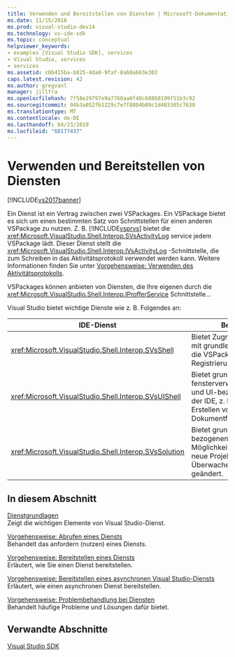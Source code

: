 ```yaml
---
title: Verwenden und Bereitstellen von Diensten | Microsoft-Dokumentation
ms.date: 11/15/2016
ms.prod: visual-studio-dev14
ms.technology: vs-ide-sdk
ms.topic: conceptual
helpviewer_keywords:
- examples [Visual Studio SDK], services
- Visual Studio, services
- services
ms.assetid: c0b415ba-b825-4da0-9faf-8a60a663e302
caps.latest.revision: 42
ms.author: gregvanl
manager: jillfra
ms.openlocfilehash: 7f58e29797e9a7760aa0f48c68868199f51b3c92
ms.sourcegitcommit: 94b3a052fb1229c7e7f8804b09c1d403385c7630
ms.translationtype: MT
ms.contentlocale: de-DE
ms.lasthandoff: 04/23/2019
ms.locfileid: "68177437"
---
```

# <a name="using-and-providing-services"></a>Verwenden und Bereitstellen von Diensten
[!INCLUDE[vs2017banner](../includes/vs2017banner.md)]

Ein Dienst ist ein Vertrag zwischen zwei VSPackages. Ein VSPackage bietet es sich um einen bestimmten Satz von Schnittstellen für einen anderen VSPackage zu nutzen. Z. B. [!INCLUDE[vsprvs](../includes/vsprvs-md.md)] bietet die <xref:Microsoft.VisualStudio.Shell.Interop.SVsActivityLog> service jedem VSPackage lädt. Dieser Dienst stellt die <xref:Microsoft.VisualStudio.Shell.Interop.IVsActivityLog> -Schnittstelle, die zum Schreiben in das Aktivitätsprotokoll verwendet werden kann. Weitere Informationen finden Sie unter [Vorgehensweise: Verwenden des Aktivitätsprotokolls](../extensibility/how-to-use-the-activity-log.md).  
  
 VSPackages können anbieten von Diensten, die Ihre eigenen durch die <xref:Microsoft.VisualStudio.Shell.Interop.IProfferService> Schnittstelle...  
  
 Visual Studio bietet wichtige Dienste wie z. B. Folgendes an:  
  
|IDE-Dienst|Beschreibung|  
|-----------------|-----------------|  
|<xref:Microsoft.VisualStudio.Shell.Interop.SVsShell>|Bietet Zugriff auf IDE Umgang mit grundlegenden Funktionen, die VSPackages und der Registrierung services.|  
|<xref:Microsoft.VisualStudio.Shell.Interop.SVsUIShell>|Bietet grundlegende fensterverwaltungsfunktionalität und UI-bezogene Funktionen in der IDE, z. B. die Fähigkeit zum Erstellen von Tools und Dokumentfenstern.|  
|<xref:Microsoft.VisualStudio.Shell.Interop.SVsSolution>|Bietet grundlegende Lösung bezogenen Funktionen, z.B. die Möglichkeit, Projekte auflisten, neue Projekte erstellen und Überwachen von Projekt wird geändert.|  
  
## <a name="in-this-section"></a>In diesem Abschnitt  
 [Dienstgrundlagen](../extensibility/internals/service-essentials.md)  
 Zeigt die wichtigen Elemente von Visual Studio-Dienst.  
  
 [Vorgehensweise: Abrufen eines Diensts](../extensibility/how-to-get-a-service.md)  
 Behandelt das anfordern (nutzen) eines Diensts.  
  
 [Vorgehensweise: Bereitstellen eines Diensts](../extensibility/how-to-provide-a-service.md)  
 Erläutert, wie Sie einen Dienst bereitstellen.  
  
 [Vorgehensweise: Bereitstellen eines asynchronen Visual Studio-Diensts](../extensibility/how-to-provide-an-asynchronous-visual-studio-service.md)  
 Erläutert, wie einen asynchronen Dienst bereitstellen.  
  
 [Vorgehensweise: Problembehandlung bei Diensten](../extensibility/how-to-troubleshoot-services.md)  
 Behandelt häufige Probleme und Lösungen dafür bietet.  
  
## <a name="related-sections"></a>Verwandte Abschnitte  
 [Visual Studio SDK](../extensibility/visual-studio-sdk.md)

